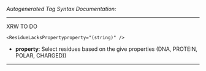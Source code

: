 _Autogenerated Tag Syntax Documentation:_

---
XRW TO DO

```
<ResidueLacksPropertyproperty="(string)" />
```

-   **property**: Select residues based on the give properties (DNA, PROTEIN, POLAR, CHARGED))

---
